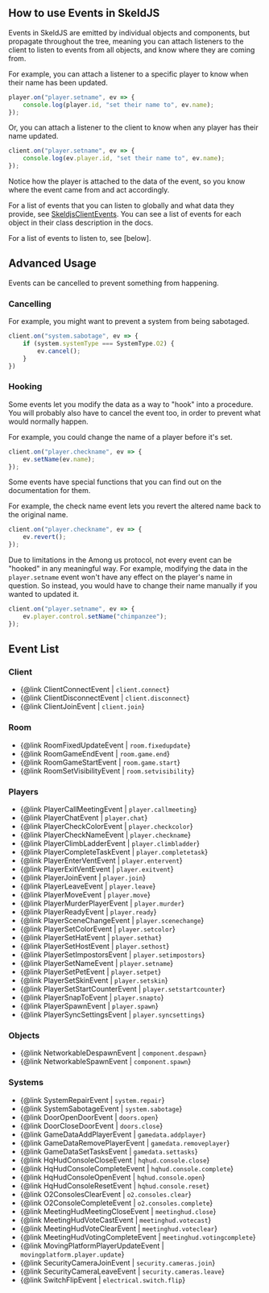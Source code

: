 ## How to use Events in SkeldJS

Events in SkeldJS are emitted by individual objects and components, but propagate throughout the tree, meaning you can attach listeners to the client to listen to events from all objects, and know where they are coming from.

For example, you can attach a listener to a specific player to know when their name has been updated.
```ts
player.on("player.setname", ev => {
    console.log(player.id, "set their name to", ev.name);
});
```
Or, you can attach a listener to the client to know when any player has their name updated.
```ts
client.on("player.setname", ev => {
    console.log(ev.player.id, "set their name to", ev.name);
});
```

Notice how the player is attached to the data of the event, so you know where the event came from and act accordingly.

For a list of events that you can listen to globally and what data they provide, see [SkeldjsClientEvents](/interfaces/client.skeldjsclientevents). You can see a list of events for each object in their class description in the docs.

For a list of events to listen to, see [below].

## Advanced Usage

Events can be cancelled to prevent something from happening.

### Cancelling

For example, you might want to prevent a system from being sabotaged.
```ts
client.on("system.sabotage", ev => {
    if (system.systemType === SystemType.O2) {
        ev.cancel();
    }
})
```

### Hooking
Some events let you modify the data as a way to "hook" into a procedure. You will probably also have to cancel the event too, in order to prevent what would normally happen.

For example, you could change the name of a player before it's set.
```ts
client.on("player.checkname", ev => {
    ev.setName(ev.name);
});
```

Some events have special functions that you can find out on the documentation for them.

For example, the check name event lets you revert the altered name back to the original name.
```ts
client.on("player.checkname", ev => {
    ev.revert();
});
```

Due to limitations in the Among us protocol, not every event can be "hooked" in any meaningful way. For example, modifying the data in the `player.setname` event won't have any effect on the player's name in question. So instead, you would have to change their name manually if you wanted to updated it.

```ts
client.on("player.setname", ev => {
    ev.player.control.setName("chimpanzee");
});
```

## Event List

### Client
* {@link ClientConnectEvent | `client.connect`}
* {@link ClientDisconnectEvent | `client.disconnect`}
* {@link ClientJoinEvent | `client.join`}

### Room
* {@link RoomFixedUpdateEvent | `room.fixedupdate`}
* {@link RoomGameEndEvent | `room.game.end`}
* {@link RoomGameStartEvent | `room.game.start`}
* {@link RoomSetVisibilityEvent | `room.setvisibility`}

### Players
* {@link PlayerCallMeetingEvent | `player.callmeeting`}
* {@link PlayerChatEvent | `player.chat`}
* {@link PlayerCheckColorEvent | `player.checkcolor`}
* {@link PlayerCheckNameEvent | `player.checkname`}
* {@link PlayerClimbLadderEvent | `player.climbladder`}
* {@link PlayerCompleteTaskEvent | `player.completetask`}
* {@link PlayerEnterVentEvent | `player.entervent`}
* {@link PlayerExitVentEvent | `player.exitvent`}
* {@link PlayerJoinEvent | `player.join`}
* {@link PlayerLeaveEvent | `player.leave`}
* {@link PlayerMoveEvent | `player.move`}
* {@link PlayerMurderPlayerEvent | `player.murder`}
* {@link PlayerReadyEvent | `player.ready`}
* {@link PlayerSceneChangeEvent | `player.scenechange`}
* {@link PlayerSetColorEvent | `player.setcolor`}
* {@link PlayerSetHatEvent | `player.sethat`}
* {@link PlayerSetHostEvent | `player.sethost`}
* {@link PlayerSetImpostorsEvent | `player.setimpostors`}
* {@link PlayerSetNameEvent | `player.setname`}
* {@link PlayerSetPetEvent | `player.setpet`}
* {@link PlayerSetSkinEvent | `player.setskin`}
* {@link PlayerSetStartCounterEvent | `player.setstartcounter`}
* {@link PlayerSnapToEvent | `player.snapto`}
* {@link PlayerSpawnEvent | `player.spawn`}
* {@link PlayerSyncSettingsEvent | `player.syncsettings`}

### Objects
* {@link NetworkableDespawnEvent | `component.despawn`}
* {@link NetworkableSpawnEvent | `component.spawn`}

### Systems
* {@link SystemRepairEvent | `system.repair`}
* {@link SystemSabotageEvent | `system.sabotage`}
* {@link DoorOpenDoorEvent | `doors.open`}
* {@link DoorCloseDoorEvent | `doors.close`}
* {@link GameDataAddPlayerEvent | `gamedata.addplayer`}
* {@link GameDataRemovePlayerEvent | `gamedata.removeplayer`}
* {@link GameDataSetTasksEvent | `gamedata.settasks`}
* {@link HqHudConsoleCloseEvent | `hqhud.console.close`}
* {@link HqHudConsoleCompleteEvent | `hqhud.console.complete`}
* {@link HqHudConsoleOpenEvent | `hqhud.console.open`}
* {@link HqHudConsoleResetEvent | `hqhud.console.reset`}
* {@link O2ConsolesClearEvent | `o2.consoles.clear`}
* {@link O2ConsoleCompleteEvent | `o2.consoles.complete`}
* {@link MeetingHudMeetingCloseEvent | `meetinghud.close`}
* {@link MeetingHudVoteCastEvent | `meetinghud.votecast`}
* {@link MeetingHudVoteClearEvent | `meetinghud.voteclear`}
* {@link MeetingHudVotingCompleteEvent | `meetinghud.votingcomplete`}
* {@link MovingPlatformPlayerUpdateEvent | `movingplatform.player.update`}
* {@link SecurityCameraJoinEvent | `security.cameras.join`}
* {@link SecurityCameraLeaveEvent | `security.cameras.leave`}
* {@link SwitchFlipEvent | `electrical.switch.flip`}
